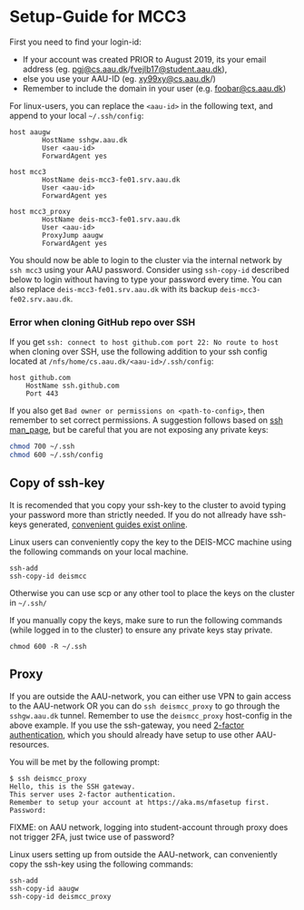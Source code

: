 # Setup-Guide for MCC3

First you need to find your login-id:
  - If your account was created PRIOR to August 2019, its your email address (eg. pgj@cs.aau.dk/fvejlb17@student.aau.dk), 
  - else you use your AAU-ID (eg. xy99xy@cs.aau.dk/)
  - Remember to include the domain in your user (e.g. foobar@cs.aau.dk)
 

For linux-users, you can replace the `<aau-id>` in the following text, and append to your local `~/.ssh/config`:

```
host aaugw
        HostName sshgw.aau.dk
        User <aau-id>
        ForwardAgent yes

host mcc3
        HostName deis-mcc3-fe01.srv.aau.dk
        User <aau-id>
        ForwardAgent yes

host mcc3_proxy
        HostName deis-mcc3-fe01.srv.aau.dk
        User <aau-id>
        ProxyJump aaugw
        ForwardAgent yes
```

You should now be able to login to the cluster via the internal network by `ssh mcc3` using your AAU password. 
Consider using `ssh-copy-id` described below to login without having to type your password every time.
You can also replace `deis-mcc3-fe01.srv.aau.dk` with its backup `deis-mcc3-fe02.srv.aau.dk`.

### Error when cloning GitHub repo over SSH 
If you get `ssh: connect to host github.com port 22: No route to host` when cloning over SSH, use the following addition to your ssh config located at `/nfs/home/cs.aau.dk/<aau-id>/.ssh/config`:

```
host github.com
    HostName ssh.github.com
    Port 443
```

If you also get `Bad owner or permissions on <path-to-config>`, then remember to set correct permissions. A suggestion follows based on [ssh man_page](http://linuxcommand.org/lc3_man_pages/ssh1.html), but be careful that you are not exposing any private keys:
```sh
chmod 700 ~/.ssh
chmod 600 ~/.ssh/config
```


## Copy of ssh-key
It is recomended that you copy your ssh-key to the cluster to avoid typing your password more than strictly needed.
If you do not allready have ssh-keys generated, [convenient guides exist online](https://help.github.com/en/github/authenticating-to-github/generating-a-new-ssh-key-and-adding-it-to-the-ssh-agent).

Linux users can conveniently copy the key to the DEIS-MCC machine using the following commands on your local machine.
```
ssh-add
ssh-copy-id deismcc
```

Otherwise you can use scp or any other tool to place the keys on the cluster in `~/.ssh/`

If you manually copy the keys, make sure to run the following commands (while logged in to the cluster) to ensure any private keys stay private.
```
chmod 600 -R ~/.ssh
```

## Proxy
If you are outside the AAU-network, you can either use VPN to gain access to the AAU-network OR you can do `ssh deismcc_proxy` to go through the `sshgw.aau.dk` tunnel. Remember to use the `deismcc_proxy` host-config in the above example.
If you use the ssh-gateway, you need [2-factor authentication](https://www.en.its.aau.dk/instructions/Username+and+password/2-factor-authentication/), which you should already have setup to use other AAU-resources.

You will be met by the following prompt:
```
$ ssh deismcc_proxy
Hello, this is the SSH gateway.
This server uses 2-factor authentication.
Remember to setup your account at https://aka.ms/mfasetup first.
Password: 
```
FIXME: on AAU network, logging into student-account through proxy does not trigger 2FA, just twice use of password?


Linux users setting up from outside the AAU-network, can conveniently copy the ssh-key using the following commands:
```
ssh-add
ssh-copy-id aaugw
ssh-copy-id deismcc_proxy
```
